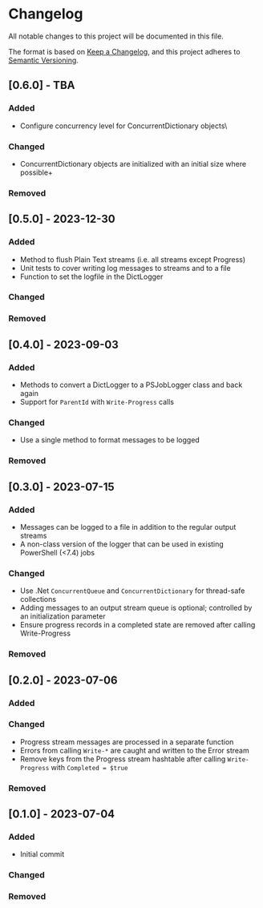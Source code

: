 # Changelog
All notable changes to this project will be documented in this file.

The format is based on [Keep a Changelog](https://keepachangelog.com/en/1.0.0/),
and this project adheres to [Semantic Versioning](https://semver.org/spec/v2.0.0.html).

## [0.6.0] - TBA
### Added
- Configure concurrency level for ConcurrentDictionary objects\

### Changed
- ConcurrentDictionary objects are initialized with an initial size where possible+

### Removed

## [0.5.0] - 2023-12-30
### Added
- Method to flush Plain Text streams (i.e. all streams except Progress)
- Unit tests to cover writing log messages to streams and to a file
- Function to set the logfile in the DictLogger

### Changed

### Removed

## [0.4.0] - 2023-09-03
### Added
- Methods to convert a DictLogger to a PSJobLogger class and back again
- Support for `ParentId` with `Write-Progress` calls

### Changed
- Use a single method to format messages to be logged

### Removed

## [0.3.0] - 2023-07-15
### Added
- Messages can be logged to a file in addition to the regular output streams
- A non-class version of the logger that can be used in existing PowerShell (<7.4) jobs

### Changed
- Use .Net `ConcurrentQueue` and `ConcurrentDictionary` for thread-safe collections
- Adding messages to an output stream queue is optional; controlled by an initialization parameter
- Ensure progress records in a completed state are removed after calling Write-Progress

### Removed

## [0.2.0] - 2023-07-06
### Added

### Changed
- Progress stream messages are processed in a separate function
- Errors from calling `Write-*` are caught and written to the Error stream
- Remove keys from the Progress stream hashtable after calling `Write-Progress` with `Completed = $true`

### Removed

## [0.1.0] - 2023-07-04
### Added
- Initial commit

### Changed

### Removed
